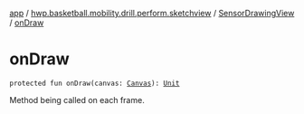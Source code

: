[app](../../index.md) / [hwp.basketball.mobility.drill.perform.sketchview](../index.md) / [SensorDrawingView](index.md) / [onDraw](.)

# onDraw

`protected fun onDraw(canvas: `[`Canvas`](https://developer.android.com/reference/android/graphics/Canvas.html)`): `[`Unit`](https://kotlinlang.org/api/latest/jvm/stdlib/kotlin/-unit/index.html)

Method being called on each frame.

